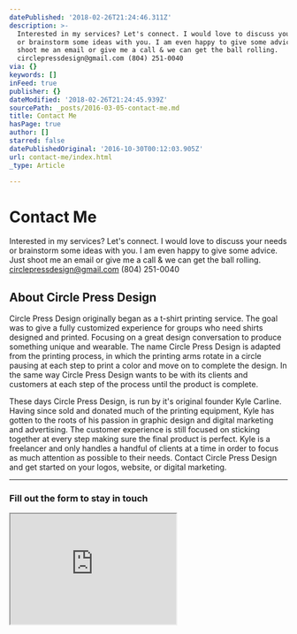 ```yaml
---
datePublished: '2018-02-26T21:24:46.311Z'
description: >-
  Interested in my services? Let's connect. I would love to discuss your needs
  or brainstorm some ideas with you. I am even happy to give some advice. Just
  shoot me an email or give me a call & we can get the ball rolling.
  circlepressdesign@gmail.com (804) 251-0040
via: {}
keywords: []
inFeed: true
publisher: {}
dateModified: '2018-02-26T21:24:45.939Z'
sourcePath: _posts/2016-03-05-contact-me.md
title: Contact Me
hasPage: true
author: []
starred: false
datePublishedOriginal: '2016-10-30T00:12:03.905Z'
url: contact-me/index.html
_type: Article

---
```

# Contact Me

Interested in my services? Let's connect. I would love to discuss your needs or brainstorm some ideas with you. I am even happy to give some advice. Just shoot me an email or give me a call & we can get the ball rolling. circlepressdesign@gmail.com (804) 251-0040

## About Circle Press Design

Circle Press Design originally began as a t-shirt printing service. The goal was to give a fully customized experience for groups who need shirts designed and printed. Focusing on a great design conversation to produce something unique and wearable. The name Circle Press Design is adapted from the printing process, in which the printing arms rotate in a circle pausing at each step to print a color and move on to complete the design. In the same way Circle Press Design wants to be with its clients and customers at each step of the process until the product is complete.

These days Circle Press Design, is run by it's original founder Kyle Carline. Having since sold and donated much of the printing equipment, Kyle has gotten to the roots of his passion in graphic design and digital marketing and advertising. The customer experience is still focused on sticking together at every step making sure the final product is perfect. Kyle is a freelancer and only handles a handful of clients at a time in order to focus as much attention as possible to their needs. Contact Circle Press Design and get started on your logos, website, or digital marketing.

---

### Fill out the form to stay in touch

<iframe src="https://the-grid.github.io/ed-userhtml/?g=eJydkluP0zAQhd_3V5i8JJU2MRJiEVUSgbStgEawIty0iAfXnlwkX1J7sqFd8d9xkm7gASTEkzWTc77j8SStjFVEMwVZ4Pq9ajFGE9fG1BJi1wBgkF8Qkra66_GsA8VaGRA8dr-KTjIOjZECbBZs5p6FQ99aEBNg3yMafTbNSUFeghYpnT_lFykdL-NPx23bIXGWZ0GD2Lk1pcPJiqTV1CHTgkmjYVILhizujDxWrZRBntLZ---QzhrVOlgYLyRDcPg_qKFhONRxBcibv2PG1-BGO8-b6o_vC5KR8IE7N5N5Awk3iirGrXG0p4-poy931ZHvB1UcbjWUxZsvw_Yp8NMVq1-Xz7f28-lmQFnwt6zaPfn07K488Pbqdrt7ReE78HCJnraeEWF4r0BjMtbua_jnPyD85n2jImFCbO68vmgdggYbnR3hJQGS5eTeCwmBpLMwyq6hYr3EaDW1p3eJlqEvyT1RgI0RaxLevCs_eMjeiOOaaBjI1sdd-91GY-7qx0wgJMEGdGTBdX6MKXKcx_iXkqaOwrLnHJx75FEPmtVi5WzMB2uN_d04NaJwMx6jcaoT5TGsnt0-fdniT_xjGBw" height="200" style=""></iframe>